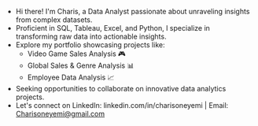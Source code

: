 - Hi there! I'm Charis, a Data Analyst passionate about unraveling insights from complex datasets.
- Proficient in SQL, Tableau, Excel, and Python, I specialize in transforming raw data into actionable insights.
- Explore my portfolio showcasing projects like:
  - Video Game Sales Analysis 🎮
  - Global Sales & Genre Analysis 📊
  - Employee Data Analysis 📈
- Seeking opportunities to collaborate on innovative data analytics projects.
- Let's connect on LinkedIn: linkedin.com/in/charisoneyemi | Email: Charisoneyemi@gmail.com

  
<!---
Tsemaye/Tsemaye is a ✨ special ✨ repository because its `README.md` (this file) appears on your GitHub profile.
You can click the Preview link to take a look at your changes.
--->
